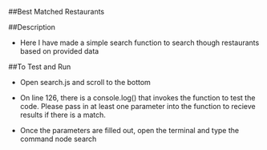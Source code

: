 ##Best Matched Restaurants

##Description

- Here I have made a simple search function to search though restaurants based on provided data

##To Test and Run

- Open search.js and scroll to the bottom

- On line 126, there is a console.log() that invokes the function to test the code. Please pass in at least one parameter into the function to recieve results if there is a match.

- Once the parameters are filled out, open the terminal and type the command node search
